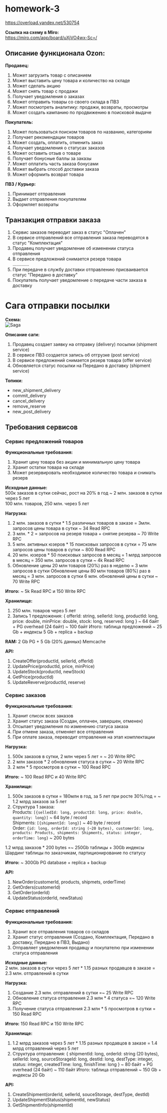 # homework-3

https://overload.yandex.net/530754

**Ссылка на схему в Miro:**\
https://miro.com/app/board/uXjVO4wx-Sc=/

## Описание функционала Ozon:
**Продавец:**
1. Может загрузить товар с описанием
2. Может выставить цену товара и количество на складе
3. Может сделать акцию
4. Может снять товар с продажи
5. Получает уведомления о заказах
6. Может отправить товары со своего склада в ПВЗ
7. Может посмотреть аналитику: продажи, возвраты, просмотры
8. Может создать кампанию по продвижению в поисковой выдаче

**Покупатель:**
1. Может пользоваться поиском товаров по названию, категориям
2. Получает рекомендации товаров
3. Может создать, оплатить, отменить заказ
4. Получает уведомления о статусах заказов
5. Может оставить отзыв о товаре
6. Получает бонусные баллы за заказы
7. Может оплатить часть заказа бонусами
8. Может выбрать способ доставки заказа
9. Может оформить возврат товара

**ПВЗ / Курьер:**
1. Принимает отправления
2. Выдает отправления покупателям
3. Оформляет возвраты


## Транзакция отправки заказа
1. Сервис заказов переводит заказ в статус "Оплачен"
2. В сервисе отправлений все отправления заказа переводятся в статус "Комплектация"
3. Продавец получает уведомление об изменении статуса отправления
4. В сервисе предложений снимается резерв товара\
.............
5. При передаче в службу доставки отправлению присваивается статус "Передано в доставку"
6. Покупатель получает уведомление о передаче части заказа в доставку


# Сага отправки посылки
**Схема:**\
![Saga](saga_plan.png)

**Описание саги:**
1. Продавец создает заявку на отправку (delivery) посылки (shipment service)
2. В сервисе ПВЗ создается запись об отгрузке (post service)
3. В сервисе предложений снимается резерв товара (offer service)
4. Обновляется статус посылки на Передано в доставку (shipment service)

**Топики:**
- new_shipment_delivery
- commit_delivery
- cancel_delivery
- remove_reserve
- new_post_delivery


## Требования сервисов
### Сервис предложений товаров

**Функциональные требования:**
1. Хранит цену товара без акции и минимальную цену товара
2. Хранит остатки товара на складе
3. Может резервировать необходимое количество товара и снимать резерв

**Исходные данные:**\
500к заказов в сутки сейчас, рост на 20% в год ~ 2 млн. заказов в сутки через 5 лет\
100 млн. товаров, 250 млн. через 5 лет

**Нагрузка:**
1. 2 млн. заказов в сутки * 1.5 различных товаров в заказе = 3млн. запросов цены товара в сутки ~ 34 Read RPC
2. 3 млн. * 2 = запросов на резерв товара + снятие резерва ~ 70 Write RPC
3. 5 млн. активных юзеров * 15 поисковых запросов в сутки = 75 млн запросов цены товаров в сутки ~ 800 Read RPC
4. 20 млн. юзеров * 50 поисковых запросов в месяц = 1 млрд запросов в месяц  = 350 млн. запросов в сутки ~  4k Read RPC
5. Обновление цены 20 млн товаров (20%) раз в неделю = 3 млн запросов в сутки
   Обновление цены 80 млн товаров (80%) раз в месяц = 3 млн. запросов в сутки
   6 млн. обновлений цены в сутки ~ 70 Write RPC

**Итого:** ~ 5k Read RPC и 150 Write RPC


**Хранилище:**
1. 250 млн. товаров через 5 лет
2. Запись 1 предложения:
   { offerId: string, sellerId: long, productId: long, price: double, minPrice: double, stock: long, reserved: long } ~ 64 байт + PG overhead (24 байт) ~ 100 байт
   Итого: таблица предложений ~ 25 Gb + индексы 5 Gb + replica + backup


**RAM:** 2 Gb PG + 5 Gb (20% данных) Memcache

**API:**
1. CreateOffer(productId, sellerId, offerId)
2. UpdatePrice(productId, price, minPrice)
3. UpdateStock(productId, newStock)
4. GetPrice(productId)
5. UpdateReverve(productId, reserve)


### Сервис заказов

**Функциональные требования:**
1. Хранит список всех заказов
2. Хранит статус заказа (Создан, оплачен, завершен, отменен)
3. Отсылает уведомления по изменению статуса заказа
4. При отмене заказа, отменяет все отправления
5. При оплате заказа, переводит отправления на этап комплектации

**Нагрузка:**
1. 500к заказов в сутки, 2 млн через 5 лет = ~ 20 Write RPC
2. 2 млн заказов * 2 обновления статуса в сутки ~ 20 Write RPC
3. 2 млн * 5 просмотров в сутки ~ 100 Read RPC

**Итого:** ~ 100 Read RPC и 40 Write RPC


**Хранилище:**
1. 500к заказов в сутки = 180млн в год, за 5 лет при росте 30%/год = ~ 1.2 млрд заказов за 5 лет
2. Структура 1 заказа:\
Products: `[{selledId: long, productId: long, price: double, quantity: long}]` ~ 64 byte / record\
Shipments: `[{shipmentId: long}]` ~ 40 byte / record\
Order: `{id: long, orderId: string (~20 bytes), customerId: long,  products: Products, shipments: Shipments, status: integer, orderTime: long}` ~ 200 bytes

1.2 млрд заказов * 200 bytes =~ 250Gb таблицы + 30Gb индексы\
Шардинг таблицы по заказчикам, партиционирование по статусу

**Итого:** ~ 300Gb PG database + replica + backup


**API:**
1. NewOrder(customerId, products, shipmets, orderTime)
2. GetOrders(customerId)
3. GetOrder(orderId)
4. UpdateStatus(orderId, newStatus)

### Сервис отправлений

**Функциональные требования:** 
1. Хранит все отправления товаров со складов
2. Хранит статус отправления (Создано, Комплектация, Передано в доставку, Передано в ПВЗ, Выдано)
3. Отправляет уведомления продавцу и покупателю при изменении статуса отправления

**Исходные данные:**\
2 млн. заказов в сутки через 5 лет * 1.15 разных продавцов в заказе = 2.3 млн. отправлений в сутки

**Нагрузка:**
1. Создание 2.3 млн. отправлений в сутки =~ 25 Write RPC
2. Обновление статуса отправления 2.3 млн * 4 статуса =~ 120 Write RPC
3. Получение статуса отправления 2.3 млн * 5 просмотров в сутки = 150 Read RPC

**Итого:** 150 Read RPC и 150 Write RPC


**Хранилище:**
1. 1.2 млрд заказов через 5 лет * 1.15 разных продавцов в заказе = 1.4 млрд отправлений через 5 лет
2. Структура отправления:
   { shipmentId: long, orderId: string (20 bytes), sellerId: long, sourceStorageId: long, destId: long, destType: integer, status: integer, createdTime: long, finishTime: long } ~ 80 байт + PG overhead (24 байт) ~ 110 байт
   Итого: таблица отправлений ~ 150 Gb + индексы 20 Gb

**API:**
1. CreateShipment(orderId, sellerId, souceStorage, destType, destId)
2. UpdateShipmentStatus(shipmentId, newStatus)
3. GetShipmentInfo(shipmentId)
